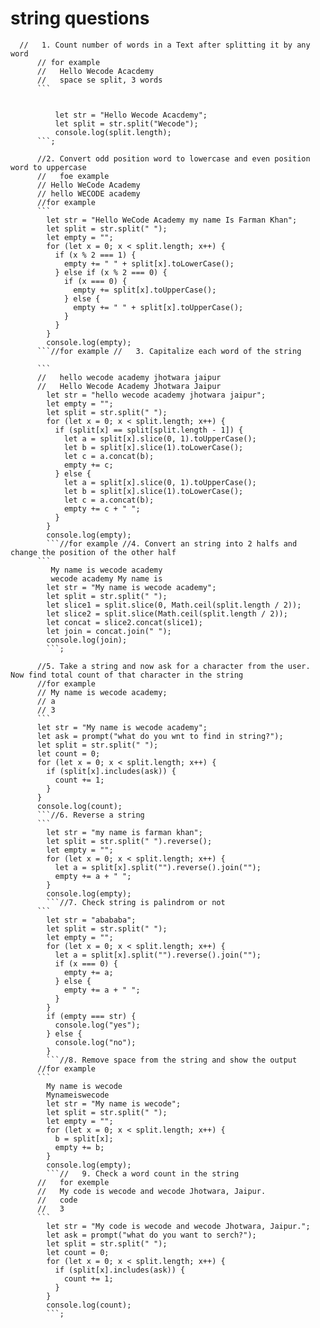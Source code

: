 # string questions
```
  //   1. Count number of words in a Text after splitting it by any word
      // for example
      //   Hello Wecode Acacdemy
      //   space se split, 3 words
      ```
      

          let str = "Hello Wecode Acacdemy";
          let split = str.split("Wecode");
          console.log(split.length);
      ```;

      //2. Convert odd position word to lowercase and even position word to uppercase
      //   foe example
      // Hello WeCode Academy
      // hello WECODE academy
      //for example
      ```
        let str = "Hello WeCode Academy my name Is Farman Khan";
        let split = str.split(" ");
        let empty = "";
        for (let x = 0; x < split.length; x++) {
          if (x % 2 === 1) {
            empty += " " + split[x].toLowerCase();
          } else if (x % 2 === 0) {
            if (x === 0) {
              empty += split[x].toUpperCase();
            } else {
              empty += " " + split[x].toUpperCase();
            }
          }
        }
        console.log(empty);
      ```//for example //   3. Capitalize each word of the string

      ```
      //   hello wecode academy jhotwara jaipur
      //   Hello Wecode Academy Jhotwara Jaipur
        let str = "hello wecode academy jhotwara jaipur";
        let empty = "";
        let split = str.split(" ");
        for (let x = 0; x < split.length; x++) {
          if (split[x] == split[split.length - 1]) {
            let a = split[x].slice(0, 1).toUpperCase();
            let b = split[x].slice(1).toLowerCase();
            let c = a.concat(b);
            empty += c;
          } else {
            let a = split[x].slice(0, 1).toUpperCase();
            let b = split[x].slice(1).toLowerCase();
            let c = a.concat(b);
            empty += c + " ";
          }
        }
        console.log(empty);
        ```//for example //4. Convert an string into 2 halfs and change the position of the other half
      ```
         My name is wecode academy
         wecode academy My name is
        let str = "My name is wecode academy";
        let split = str.split(" ");
        let slice1 = split.slice(0, Math.ceil(split.length / 2));
        let slice2 = split.slice(Math.ceil(split.length / 2));
        let concat = slice2.concat(slice1);
        let join = concat.join(" ");
        console.log(join);
        ```;

      //5. Take a string and now ask for a character from the user. Now find total count of that character in the string
      //for example
      // My name is wecode academy;
      // a
      // 3
      ```
      let str = "My name is wecode academy";
      let ask = prompt("what do you wnt to find in string?");
      let split = str.split(" ");
      let count = 0;
      for (let x = 0; x < split.length; x++) {
        if (split[x].includes(ask)) {
          count += 1;
        }
      }
      console.log(count);
      ```//6. Reverse a string
      ```
        let str = "my name is farman khan";
        let split = str.split(" ").reverse();
        let empty = "";
        for (let x = 0; x < split.length; x++) {
          let a = split[x].split("").reverse().join("");
          empty += a + " ";
        }
        console.log(empty);
        ```//7. Check string is palindrom or not
      ```
        let str = "abababa";
        let split = str.split(" ");
        let empty = "";
        for (let x = 0; x < split.length; x++) {
          let a = split[x].split("").reverse().join("");
          if (x === 0) {
            empty += a;
          } else {
            empty += a + " ";
          }
        }
        if (empty === str) {
          console.log("yes");
        } else {
          console.log("no");
        }
        ```//8. Remove space from the string and show the output
      //for example
      ```
        My name is wecode
        Mynameiswecode
        let str = "My name is wecode";
        let split = str.split(" ");
        let empty = "";
        for (let x = 0; x < split.length; x++) {
          b = split[x];
          empty += b;
        }
        console.log(empty);
        ```//   9. Check a word count in the string
      //   for exemple
      //   My code is wecode and wecode Jhotwara, Jaipur.
      //   code
      //   3
      ```
        let str = "My code is wecode and wecode Jhotwara, Jaipur.";
        let ask = prompt("what do you want to serch?");
        let split = str.split(" ");
        let count = 0;
        for (let x = 0; x < split.length; x++) {
          if (split[x].includes(ask)) {
            count += 1;
          }
        }
        console.log(count);
        ```;
